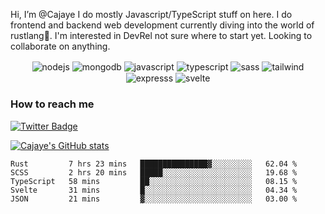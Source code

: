 <p>
  Hi, I’m @Cajaye I do mostly Javascript/TypeScript stuff on here. I do frontend and backend web development currently diving into the world of rustlang🦀. 
  I'm interested in DevRel not sure where to start yet. Looking to collaborate on anything.
</p>

<p align="center">
<img align="center" src="https://img.shields.io/badge/Node.js-43853D?style=for-the-badge&logo=node.js&logoColor=white" alt="nodejs"/>
<img align="center" src="https://img.shields.io/badge/MongoDB-4EA94B?style=for-the-badge&logo=mongodb&logoColor=white" alt="mongodb"/>
<img align="center" src="https://img.shields.io/badge/JavaScript-F7DF1E?style=for-the-badge&logo=javascript&logoColor=black" alt="javascript"/>
<img align="center" src="https://img.shields.io/badge/TypeScript-007ACC?style=for-the-badge&logo=typescript&logoColor=white" alt="typescript"/>
<img align="center" src="https://img.shields.io/badge/Sass-CC6699?style=for-the-badge&logo=sass&logoColor=white" alt="sass"/>
<img align="center" src="https://img.shields.io/badge/Tailwind_CSS-38B2AC?style=for-the-badge&logo=tailwind-css&logoColor=white" alt="tailwind"/>
<img align="center" src="https://img.shields.io/badge/Express.js-404D59?style=for-the-badge" alt="expresss"/>
<img align="center" src="https://img.shields.io/badge/Svelte-4A4A55?style=for-the-badge&logo=svelte&logoColor=FF3E00" alt="svelte"/>
</p>


### How to reach me

[![Twitter Badge](https://img.shields.io/badge/Twitter-Profile-informational?style=flat&logo=twitter&logoColor=white&color=1CA2F1)](https://twitter.com/grunglizaz)

[![Cajaye's GitHub stats](https://github-readme-stats.vercel.app/api?username=Cajaye)](https://github.com/Cajaye/github-readme-stats)

<!--START_SECTION:waka-->
```text
Rust         7 hrs 23 mins   ███████████████▓░░░░░░░░░   62.04 % 
SCSS         2 hrs 20 mins   █████░░░░░░░░░░░░░░░░░░░░   19.68 % 
TypeScript   58 mins         ██░░░░░░░░░░░░░░░░░░░░░░░   08.15 % 
Svelte       31 mins         █░░░░░░░░░░░░░░░░░░░░░░░░   04.34 % 
JSON         21 mins         ▓░░░░░░░░░░░░░░░░░░░░░░░░   03.00 % 
```
<!--END_SECTION:waka-->



